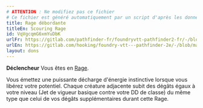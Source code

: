 ```yaml
---
# ATTENTION : Ne modifiez pas ce fichier
# Ce fichier est généré automatiquement par un script d'après les données du module Foundry VTT officiel et de sa traduction
title: Rage débordante
titleEn: Scouring Rage
id: VqVgcqmG6xmYuDbK
urlFr: https://gitlab.com/pathfinder-fr/foundryvtt-pathfinder2-fr/-/blob/master/data/feats/VqVgcqmG6xmYuDbK.htm
urlEn: https://gitlab.com/hooking/foundry-vtt---pathfinder-2e/-/blob/master/packs/data/feats.db/scouring-rage.json
layout: dons
---
```

**Déclencheur** Vous êtes en [Rage](../actions/rage.html).

Vous émettez une puissante décharge d'énergie instinctive lorsque vous libérez votre potentiel. Chaque créature adjacente subit des dégâts égaux à votre niveau (Jet de vigueur basique contre votre DD de classe) du même type que celui de vos dégâts supplémentaires durant cette Rage.
